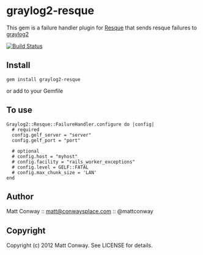 graylog2-resque
===============

This gem is a failure handler plugin for [Resque][0] that sends resque failures to [graylog2][1]

[![Build Status](https://secure.travis-ci.org/wr0ngway/graylog2-resque.png)](http://travis-ci.org/wr0ngway/graylog2-resque)

Install
-------

    gem install graylog2-resque
or add to your Gemfile 

To use
------

    Graylog2::Resque::FailureHandler.configure do |config|
      # required
      config.gelf_server = "server"
      config.gelf_port = "port"
      
      # optional
      # config.host = "myhost"
      # config.facility = "rails_worker_exceptions"
      # config.level = GELF::FATAL
      # config.max_chunk_size = 'LAN'
    end

Author
------

Matt Conway :: matt@conwaysplace.com :: @mattconway

Copyright
---------

Copyright (c) 2012 Matt Conway. See LICENSE for details.

[0]: http://github.com/defunkt/resque
[1]: http://graylog2.org


